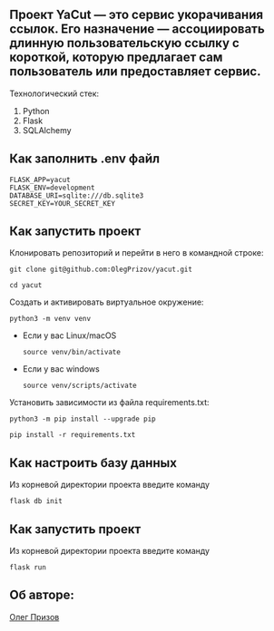 ## Проект YaCut — это сервис укорачивания ссылок. Его назначение — ассоциировать длинную пользовательскую ссылку с короткой, которую предлагает сам пользователь или предоставляет сервис.

Технологический стек:
1. Python
2. Flask
3. SQLAlchemy

## Как заполнить .env файл

```
FLASK_APP=yacut
FLASK_ENV=development
DATABASE_URI=sqlite:///db.sqlite3
SECRET_KEY=YOUR_SECRET_KEY 
```

## Как запустить проект

Клонировать репозиторий и перейти в него в командной строке:

```
git clone git@github.com:OlegPrizov/yacut.git
```

```
cd yacut
```

Cоздать и активировать виртуальное окружение:

```
python3 -m venv venv
```

* Если у вас Linux/macOS

    ```
    source venv/bin/activate
    ```

* Если у вас windows

    ```
    source venv/scripts/activate
    ```

Установить зависимости из файла requirements.txt:

```
python3 -m pip install --upgrade pip
```

```
pip install -r requirements.txt
```
## Как настроить базу данных
Из корневой директории проекта введите команду
```
flask db init
```


## Как запустить проект

Из корневой директории проекта введите команду
```
flask run
```

## Об авторе:

[Олег Призов](https://github.com/OlegPrizov)
